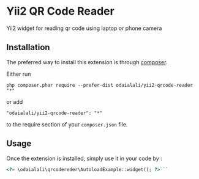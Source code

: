 Yii2 QR Code Reader
===================
Yii2 widget for reading qr code using laptop or phone camera

Installation
------------

The preferred way to install this extension is through [composer](http://getcomposer.org/download/).

Either run

```
php composer.phar require --prefer-dist odaialali/yii2-qrcode-reader "*"
```

or add

```
"odaialali/yii2-qrcode-reader": "*"
```

to the require section of your `composer.json` file.


Usage
-----

Once the extension is installed, simply use it in your code by  :

```php
<?= \odaialali\qrcodereder\AutoloadExample::widget(); ?>```